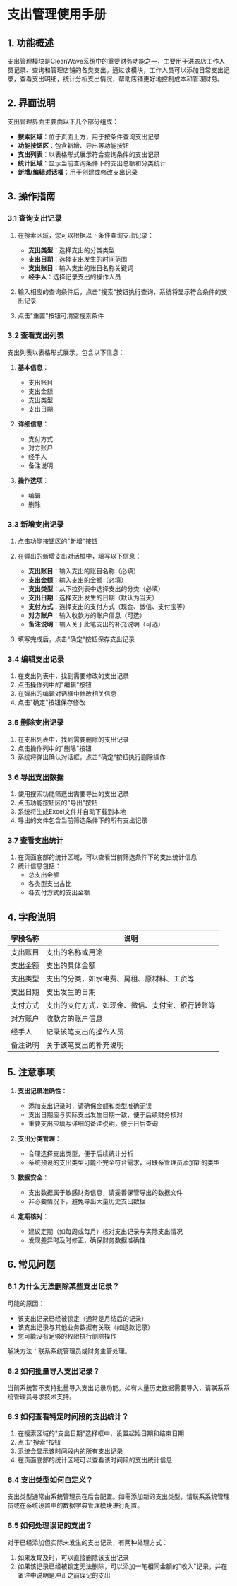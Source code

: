 # 支出管理使用手册

## 1. 功能概述

支出管理模块是CleanWave系统中的重要财务功能之一，主要用于洗衣店工作人员记录、查询和管理店铺的各类支出。通过该模块，工作人员可以添加日常支出记录，查看支出明细，统计分析支出情况，帮助店铺更好地控制成本和管理财务。

## 2. 界面说明

支出管理界面主要由以下几个部分组成：

- **搜索区域**：位于页面上方，用于按条件查询支出记录
- **功能按钮区**：包含新增、导出等功能按钮
- **支出列表**：以表格形式展示符合查询条件的支出记录
- **统计区域**：显示当前查询条件下的支出总额和分类统计
- **新增/编辑对话框**：用于创建或修改支出记录

## 3. 操作指南

### 3.1 查询支出记录

1. 在搜索区域，您可以根据以下条件查询支出记录：
   - **支出类型**：选择支出的分类类型
   - **支出日期**：选择支出发生的时间范围
   - **支出账目**：输入支出的账目名称关键词
   - **经手人**：选择记录支出的操作人员

2. 输入相应的查询条件后，点击"搜索"按钮执行查询，系统将显示符合条件的支出记录
3. 点击"重置"按钮可清空搜索条件

### 3.2 查看支出列表

支出列表以表格形式展示，包含以下信息：

1. **基本信息**：
   - 支出账目
   - 支出金额
   - 支出类型
   - 支出日期

2. **详细信息**：
   - 支付方式
   - 对方账户
   - 经手人
   - 备注说明

3. **操作选项**：
   - 编辑
   - 删除

### 3.3 新增支出记录

1. 点击功能按钮区的"新增"按钮
2. 在弹出的新增支出对话框中，填写以下信息：
   - **支出账目**：输入支出的账目名称（必填）
   - **支出金额**：输入支出的金额（必填）
   - **支出类型**：从下拉列表中选择支出的分类（必填）
   - **支出日期**：选择支出发生的日期（默认为当天）
   - **支付方式**：选择支出的支付方式（现金、微信、支付宝等）
   - **对方账户**：输入收款方的账户信息（可选）
   - **备注说明**：输入关于此笔支出的补充说明（可选）

3. 填写完成后，点击"确定"按钮保存支出记录

### 3.4 编辑支出记录

1. 在支出列表中，找到需要修改的支出记录
2. 点击操作列中的"编辑"按钮
3. 在弹出的编辑对话框中修改相关信息
4. 点击"确定"按钮保存修改

### 3.5 删除支出记录

1. 在支出列表中，找到需要删除的支出记录
2. 点击操作列中的"删除"按钮
3. 系统将弹出确认对话框，点击"确定"按钮执行删除操作

### 3.6 导出支出数据

1. 使用搜索功能筛选出需要导出的支出记录
2. 点击功能按钮区的"导出"按钮
3. 系统将生成Excel文件并自动下载到本地
4. 导出的文件包含当前筛选条件下的所有支出记录

### 3.7 查看支出统计

1. 在页面底部的统计区域，可以查看当前筛选条件下的支出统计信息
2. 统计信息包括：
   - 总支出金额
   - 各类型支出占比
   - 各支付方式的支出金额

## 4. 字段说明

| 字段名称 | 说明 |
| --- | --- |
| 支出账目 | 支出的名称或用途 |
| 支出金额 | 支出的具体金额 |
| 支出类型 | 支出的分类，如水电费、房租、原材料、工资等 |
| 支出日期 | 支出发生的日期 |
| 支付方式 | 支出的支付方式，如现金、微信、支付宝、银行转账等 |
| 对方账户 | 收款方的账户信息 |
| 经手人 | 记录该笔支出的操作人员 |
| 备注说明 | 关于该笔支出的补充说明 |

## 5. 注意事项

1. **支出记录准确性**：
   - 添加支出记录时，请确保金额和类型准确无误
   - 支出日期应与实际支出发生日期一致，便于后续财务核对
   - 重要支出应填写详细的备注说明，便于日后查询

2. **支出分类管理**：
   - 合理选择支出类型，便于后续统计分析
   - 系统预设的支出类型可能不完全符合需求，可联系管理员添加新的类型

3. **数据安全**：
   - 支出数据属于敏感财务信息，请妥善保管导出的数据文件
   - 非必要情况下，避免导出大量历史支出数据

4. **定期核对**：
   - 建议定期（如每周或每月）核对支出记录与实际支出情况
   - 发现差异时及时修正，确保财务数据准确性

## 6. 常见问题

### 6.1 为什么无法删除某些支出记录？

可能的原因：

- 该支出记录已经被锁定（通常是月结后的记录）
- 该支出记录与其他业务数据有关联（如退款记录）
- 您可能没有足够的权限执行删除操作

解决方法：联系系统管理员或财务主管处理。

### 6.2 如何批量导入支出记录？

当前系统暂不支持批量导入支出记录功能。如有大量历史数据需要导入，请联系系统管理员寻求技术支持。

### 6.3 如何查看特定时间段的支出统计？

1. 在搜索区域的"支出日期"选择框中，设置起始日期和结束日期
2. 点击"搜索"按钮
3. 系统会显示该时间段内的所有支出记录
4. 在页面底部的统计区域可以查看该时间段的支出统计信息

### 6.4 支出类型如何自定义？

支出类型通常由系统管理员在后台配置。如需添加新的支出类型，请联系系统管理员或在系统设置中的数据字典管理模块进行配置。

### 6.5 如何处理误记的支出？

对于已经添加但实际未发生的支出记录，有两种处理方式：

1. 如果发现及时，可以直接删除该支出记录
2. 如果该记录已经被锁定无法删除，可以添加一笔相同金额的"收入"记录，并在备注中说明是冲正之前误记的支出
